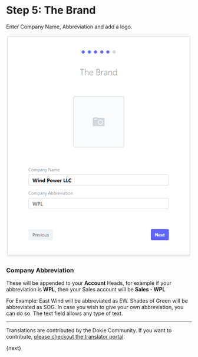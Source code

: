 <!-- add-breadcrumbs -->
# Step 5: The Brand

Enter Company Name, Abbreviation and add a logo.

<img alt="Company Details" class="screenshot" src="../assets/setup-wizard/step-5.png">

### Company Abbreviation

These will be appended to your **Account** Heads, for example if your abbreviation is **WPL**, then your Sales account will be **Sales - WPL**

For Example: East Wind will be abbreviated as EW. Shades of Green will be abbreviated as SOG. In case you wish to give your own abbreviation, you can do so. The text field allows any type of text.

---

Translations are contributed by the Dokie Community. If you want to contribute, [please checkout the translator portal](https://translate.dokie.com).

{next}
